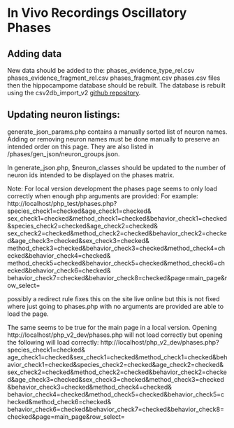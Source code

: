 In Vivo Recordings Oscillatory Phases
======================

## Adding data

New data should be added to the:
phases_evidence_type_rel.csv
phases_evidence_fragment_rel.csv
phases_fragment.csv
phases.csv
files then the hippocampome database should be rebuilt. The database is rebuilt using the csv2db_import_v2 [github repository](https://github.com/Hippocampome-Org/csv2db_import_v2).

## Updating neuron listings:

generate_json_params.php contains a manually sorted list of neuron names. Adding or removing neuron names must be done manually to preserve an intended order on this page.
They are also listed in /phases/gen_json/neuron_groups.json.

In generate_json.php, $neuron_classes should be updated to the number of neuron ids intended
to be displayed on the phases matrix.

Note: 
For local version development the phases page seems to only load correctly when enough php arguments are provided:
For example:
http://localhost/php_test/phases.php?species_check1=checked&age_check1=checked&<br>sex_check1=checked&method_check1=checked&behavior_check1=checked&species_check2=checked&age_check2=checked&<br>sex_check2=checked&method_check2=checked&behavior_check2=checked&age_check3=checked&sex_check3=checked&<br>method_check3=checked&behavior_check3=checked&method_check4=checked&behavior_check4=checked&<br>method_check5=checked&behavior_check5=checked&method_check6=checked&behavior_check6=checked&<br>behavior_check7=checked&behavior_check8=checked&page=main_page&row_select=

possibly a redirect rule fixes this on the site live online but this is not fixed where just going to phases.php with no arguments are provided are able to load the page.

The same seems to be true for the main page in a local version. Opening http://localhost/php_v2_dev/phases.php will not load correctly but opening the following will load correctly: http://localhost/php_v2_dev/phases.php?species_check1=checked&<br>age_check1=checked&sex_check1=checked&method_check1=checked&behavior_check1=checked&species_check2=checked&age_check2=checked&<br>sex_check2=checked&method_check2=checked&behavior_check2=checked&age_check3=checked&sex_check3=checked&method_check3=checked&behavior_check3=checked&method_check4=checked&<br>behavior_check4=checked&method_check5=checked&behavior_check5=checked&method_check6=checked&<br>behavior_check6=checked&behavior_check7=checked&behavior_check8=checked&page=main_page&row_select=
